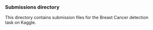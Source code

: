 ### Submissions directory
This directory contains submission files for the Breast Cancer detection task on Kaggle.